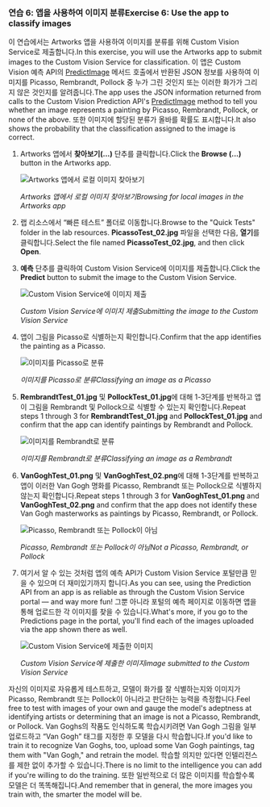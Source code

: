 ### <a name="exercise-6-use-the-app-to-classify-images"></a><span data-ttu-id="3f07e-101">연습 6: 앱을 사용하여 이미지 분류</span><span class="sxs-lookup"><span data-stu-id="3f07e-101">Exercise 6: Use the app to classify images</span></span>

<span data-ttu-id="3f07e-102">이 연습에서는 Artworks 앱을 사용하여 이미지를 분류를 위해 Custom Vision Service로 제출합니다.</span><span class="sxs-lookup"><span data-stu-id="3f07e-102">In this exercise, you will use the Artworks app to submit images to the Custom Vision Service for classification.</span></span> <span data-ttu-id="3f07e-103">이 앱은 Custom Vision 예측 API의 [PredictImage](https://southcentralus.dev.cognitive.microsoft.com/docs/services/eb68250e4e954d9bae0c2650db79c653/operations/58acd3c1ef062f0344a42814) 메서드 호출에서 반환된 JSON 정보를 사용하여 이미지를 Picasso, Rembrandt, Pollock 중 누가 그린 것인지 또는 이러한 화가가 그리지 않은 것인지를 알려줍니다.</span><span class="sxs-lookup"><span data-stu-id="3f07e-103">The app uses the JSON information returned from calls to the Custom Vision Prediction API's [PredictImage](https://southcentralus.dev.cognitive.microsoft.com/docs/services/eb68250e4e954d9bae0c2650db79c653/operations/58acd3c1ef062f0344a42814) method to tell you whether an image represents a painting by Picasso, Rembrandt, Pollock, or none of the above.</span></span> <span data-ttu-id="3f07e-104">또한 이미지에 할당된 분류가 올바를 확률도 표시합니다.</span><span class="sxs-lookup"><span data-stu-id="3f07e-104">It also shows the probability that the classification assigned to the image is correct.</span></span>

1. <span data-ttu-id="3f07e-105">Artworks 앱에서 **찾아보기(...)** 단추를 클릭합니다.</span><span class="sxs-lookup"><span data-stu-id="3f07e-105">Click the **Browse (...)** button in the Artworks app.</span></span> 

    ![Artworks 앱에서 로컬 이미지 찾아보기](../images/app-click-browse.png)

    <span data-ttu-id="3f07e-107">_Artworks 앱에서 로컬 이미지 찾아보기_</span><span class="sxs-lookup"><span data-stu-id="3f07e-107">_Browsing for local images in the Artworks app_</span></span> 

1. <span data-ttu-id="3f07e-108">랩 리소스에서 “빠른 테스트” 폴더로 이동합니다.</span><span class="sxs-lookup"><span data-stu-id="3f07e-108">Browse to the "Quick Tests" folder in the lab resources.</span></span> <span data-ttu-id="3f07e-109">**PicassoTest_02.jpg** 파일을 선택한 다음, **열기**를 클릭합니다.</span><span class="sxs-lookup"><span data-stu-id="3f07e-109">Select the file named **PicassoTest_02.jpg**, and then click **Open**.</span></span>

1. <span data-ttu-id="3f07e-110">**예측** 단추를 클릭하여 Custom Vision Service에 이미지를 제출합니다.</span><span class="sxs-lookup"><span data-stu-id="3f07e-110">Click the **Predict** button to submit the image to the Custom Vision Service.</span></span>

    ![Custom Vision Service에 이미지 제출](../images/app-click-predict.png)

    <span data-ttu-id="3f07e-112">_Custom Vision Service에 이미지 제출_</span><span class="sxs-lookup"><span data-stu-id="3f07e-112">_Submitting the image to the Custom Vision Service_</span></span> 

1. <span data-ttu-id="3f07e-113">앱이 그림을 Picasso로 식별하는지 확인합니다.</span><span class="sxs-lookup"><span data-stu-id="3f07e-113">Confirm that the app identifies the painting as a Picasso.</span></span>

    ![이미지를 Picasso로 분류](../images/app-prediction-01.png)

    <span data-ttu-id="3f07e-115">_이미지를 Picasso로 분류_</span><span class="sxs-lookup"><span data-stu-id="3f07e-115">_Classifying an image as a Picasso_</span></span> 

1. <span data-ttu-id="3f07e-116">**RembrandtTest_01.jpg** 및 **PollockTest_01.jpg**에 대해 1-3단계를 반복하고 앱이 그림을 Rembrandt 및 Pollock으로 식별할 수 있는지 확인합니다.</span><span class="sxs-lookup"><span data-stu-id="3f07e-116">Repeat steps 1 through 3 for **RembrandtTest_01.jpg** and **PollockTest_01.jpg** and confirm that the app can identify paintings by Rembrandt and Pollock.</span></span>

    ![이미지를 Rembrandt로 분류](../images/app-prediction-02.png)

    <span data-ttu-id="3f07e-118">_이미지를 Rembrandt로 분류_</span><span class="sxs-lookup"><span data-stu-id="3f07e-118">_Classifying an image as a Rembrandt_</span></span> 

1. <span data-ttu-id="3f07e-119">**VanGoghTest_01.png** 및 **VanGoghTest_02.png**에 대해 1-3단계를 반복하고 앱이 이러한 Van Gogh 명화를 Picasso, Rembrandt 또는 Pollock으로 식별하지 않는지 확인합니다.</span><span class="sxs-lookup"><span data-stu-id="3f07e-119">Repeat steps 1 through 3 for **VanGoghTest_01.png** and **VanGoghTest_02.png** and confirm that the app does not identify these Van Gogh masterworks as paintings by Picasso, Rembrandt, or Pollock.</span></span>

    ![Picasso, Rembrandt 또는 Pollock이 아님](../images/app-prediction-03.png)

    <span data-ttu-id="3f07e-121">_Picasso, Rembrandt 또는 Pollock이 아님_</span><span class="sxs-lookup"><span data-stu-id="3f07e-121">_Not a Picasso, Rembrandt, or Pollock_</span></span> 

1. <span data-ttu-id="3f07e-122">여기서 알 수 있는 것처럼 앱의 예측 API가 Custom Vision Service 포털만큼 믿을 수 있으며 더 재미있기까지 합니다.</span><span class="sxs-lookup"><span data-stu-id="3f07e-122">As you can see, using the Prediction API from an app is as reliable as through the Custom Vision Service portal — and way more fun!</span></span> <span data-ttu-id="3f07e-123">그뿐 아니라 포털의 예측 페이지로 이동하면 앱을 통해 업로드한 각 이미지를 찾을 수 있습니다.</span><span class="sxs-lookup"><span data-stu-id="3f07e-123">What's more, if you go to the Predictions page in the portal, you'll find each of the images uploaded via the app shown there as well.</span></span>
 
    ![Custom Vision Service에 제출한 이미지](../images/portal-all-predictions.png)

    <span data-ttu-id="3f07e-125">_Custom Vision Service에 제출한 이미지_</span><span class="sxs-lookup"><span data-stu-id="3f07e-125">_image submitted to the Custom Vision Service_</span></span> 

<span data-ttu-id="3f07e-126">자신의 이미지로 자유롭게 테스트하고, 모델이 화가를 잘 식별하는지와 이미지가 Picasso, Rembrandt 또는 Pollock이 아니라고 판단하는 능력을 측정합니다.</span><span class="sxs-lookup"><span data-stu-id="3f07e-126">Feel free to test with images of your own and gauge the model's adeptness at identifying artists or determining that an image is not a Picasso, Rembrandt, or Pollock.</span></span> <span data-ttu-id="3f07e-127">Van Goghs의 작품도 인식하도록 학습시키려면 Van Gogh 그림을 일부 업로드하고 “Van Gogh” 태그를 지정한 후 모델을 다시 학습합니다.</span><span class="sxs-lookup"><span data-stu-id="3f07e-127">If you'd like to train it to recognize Van Goghs, too, upload some Van Gogh paintings, tag them with "Van Gogh," and retrain the model.</span></span> <span data-ttu-id="3f07e-128">학습할 의지만 있다면 인텔리전스를 제한 없이 추가할 수 있습니다.</span><span class="sxs-lookup"><span data-stu-id="3f07e-128">There is no limit to the intelligence you can add if you're willing to do the training.</span></span> <span data-ttu-id="3f07e-129">또한 일반적으로 더 많은 이미지를 학습할수록 모델은 더 똑똑해집니다.</span><span class="sxs-lookup"><span data-stu-id="3f07e-129">And remember that in general, the more images you train with, the smarter the model will be.</span></span>